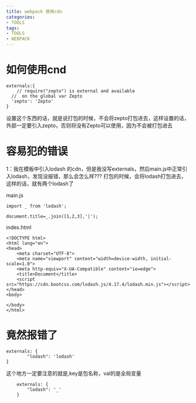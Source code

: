 ```yaml
---
title: webpack 使用cdn
categories: 
- TOOLS
tags:
- TOOLS
- WEBPACK
---
```


# 如何使用cnd
```
externals:{
    // require("zepto") is external and available
  //  on the global var Zepto
  'zepto': 'Zepto'
}
```
设置这个东西的话，就是说打包的时候，不会将zepto打包进去，这样设置的话，外部一定要引入zepto，否则将没有Zepto可以使用，因为不会被打包进去

# 容易犯的错误
1：我在模板中引入lodash 的cdn，但是我没写externals，然后main.js中正常引入lodash，发现没报错，那么会怎么样???
打包的时候，会将lodash打包进去，这样的话，就有两个lodash了

main.js
```
import _ from 'lodash';

document.title=_.join([1,2,3],'|');

```

index.html
```
<!DOCTYPE html>
<html lang="en">
<head>
    <meta charset="UTF-8">
    <meta name="viewport" content="width=device-width, initial-scale=1.0">
    <meta http-equiv="X-UA-Compatible" content="ie=edge">
    <title>Document</title>
    <script src="https://cdn.bootcss.com/lodash.js/4.17.4/lodash.min.js"></script>
</head>
<body>
    
</body>
</html>
```

# 竟然报错了

```
externals: {
        "lodash": 'lodash'
}
```

这个地方一定要注意的就是,key是包名称，val的是全局变量

```
    externals: {
        "lodash": '_'
    }
```






